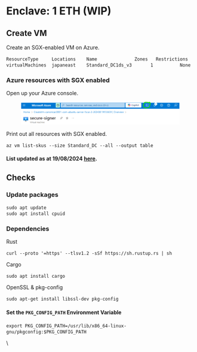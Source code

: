 # Enclave: 1 ETH (WIP)

## Create VM

Create an SGX-enabled VM on Azure.

```
ResourceType	 Locations    Name	            Zones	Restrictions
virtualMachines  japaneast    Standard_DC1ds_v3       1          None
```

### Azure resources with SGX enabled

Open up your Azure console.

<figure><img src="../../.gitbook/assets/image (4).png" alt=""><figcaption></figcaption></figure>

Print out all resources with SGX enabled.

```
az vm list-skus --size Standard_DC --all --output table

```

#### List updated as at 19/08/2024 [here](https://docs.google.com/spreadsheets/d/1CyvMuyvTzpgCJdc8Tu5dA98l-z00GPQ78mC3FjMJ\_tQ/edit?usp=sharing).

## Checks

### Update packages

```
sudo apt update
sudo apt install cpuid
```

### Dependencies

Rust

```
curl --proto '=https' --tlsv1.2 -sSf https://sh.rustup.rs | sh
```

Cargo

```
sudo apt install cargo
```

OpenSSL & pkg-config

```
sudo apt-get install libssl-dev pkg-config
```

#### **Set the `PKG_CONFIG_PATH` Environment Variable**

```
export PKG_CONFIG_PATH=/usr/lib/x86_64-linux-gnu/pkgconfig:$PKG_CONFIG_PATH
```

\
